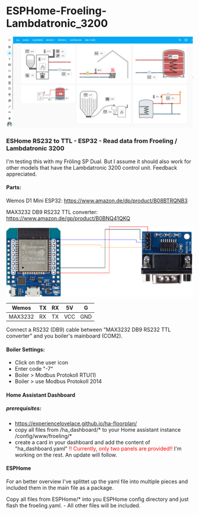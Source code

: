 # ESPHome-Froeling-Lambdatronic_3200

![wiring diagram](docs/ha_dashboard_01.png)

### ESHome RS232 to TTL - ESP32 - Read data from Froeling / Lambdatronic 3200

I'm testing this with my Fröling SP Dual. But I assume it should also work for other models that have the Lambdatronic 3200 control unit. Feedback appreciated.

#### Parts:
Wemos D1 Mini ESP32:
https://www.amazon.de/dp/product/B08BTRQNB3

MAX3232 DB9 RS232 TTL converter:
https://www.amazon.de/gp/product/B0BNQ41QKQ

![wiring diagram](docs/wemos-rs3232-ttl.png)

|  Wemos | TX  | RX  | 5V  | G  |
|---|---|---|---|---|
| MAX3232  | RX  |  TX |  VCC | GND  |

Connect a RS232 (DB9) cable between "MAX3232 DB9 RS232 TTL converter" and you boiler's mainboard (COM2).

#### Boiler Settings:
- Click on the user icon
- Enter code "-7"
- Boiler > Modbus Protokoll RTU(1)
- Boiler > use Modbus Protokoll 2014



#### Home Assistant Dashboard
##### prerequisites:
- https://experiencelovelace.github.io/ha-floorplan/
- copy all files from /ha_dashboard/* to your Home assistant instance /config/www/froeling/*
- create a card in your dashboard and add the content of "ha_dashboard.yaml"
<span style="color:red">!! Currently, only two panels are provided!!</span> I'm working on the rest. An update will follow.

#### ESPHome
For an better overview I've splittet up the yaml file into multiple pieces and included them in the main file as a package.

Copy all files from ESPHome/* into you ESPHome config directory and just flash the froeling.yaml. - All other files will be included.